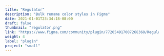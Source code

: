 ```yaml
---
title: "Regulator"
description: "Bulk rename color styles in Figma"
date: 2021-01-01T23:34:18-08:00
draft: false
thumbnail: "regulator.png"
link: "https://www.figma.com/community/plugin/772054917007268360/Regulator"
weight: 4
label: "plugin"
project: "small"
---
```


